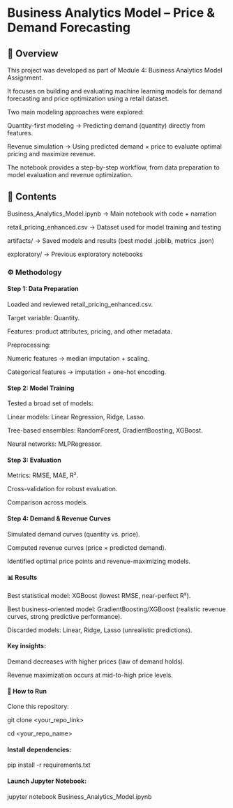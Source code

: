 # Business Analytics Model – Price \& Demand Forecasting

## 📌 Overview



This project was developed as part of Module 4: Business Analytics Model Assignment.

It focuses on building and evaluating machine learning models for demand forecasting and price optimization using a retail dataset.



Two main modeling approaches were explored:



Quantity-first modeling → Predicting demand (quantity) directly from features.



Revenue simulation → Using predicted demand × price to evaluate optimal pricing and maximize revenue.



The notebook provides a step-by-step workflow, from data preparation to model evaluation and revenue optimization.



## 📂 Contents



Business\_Analytics\_Model.ipynb → Main notebook with code + narration



retail\_pricing\_enhanced.csv → Dataset used for model training and testing



artifacts/ → Saved models and results (best model .joblib, metrics .json)



exploratory/ → Previous exploratory notebooks 



### ⚙️ Methodology

#### Step 1: Data Preparation



Loaded and reviewed retail\_pricing\_enhanced.csv.



Target variable: Quantity.



Features: product attributes, pricing, and other metadata.



Preprocessing:



Numeric features → median imputation + scaling.



Categorical features → imputation + one-hot encoding.

#### 

#### Step 2: Model Training



Tested a broad set of models:



Linear models: Linear Regression, Ridge, Lasso.



Tree-based ensembles: RandomForest, GradientBoosting, XGBoost.



Neural networks: MLPRegressor.



#### Step 3: Evaluation



Metrics: RMSE, MAE, R².



Cross-validation for robust evaluation.



Comparison across models.



#### Step 4: Demand \& Revenue Curves



Simulated demand curves (quantity vs. price).



Computed revenue curves (price × predicted demand).



Identified optimal price points and revenue-maximizing models.



#### 📊 Results



Best statistical model: XGBoost (lowest RMSE, near-perfect R²).



Best business-oriented model: GradientBoosting/XGBoost (realistic revenue curves, strong predictive performance).



Discarded models: Linear, Ridge, Lasso (unrealistic predictions).



#### Key insights:



Demand decreases with higher prices (law of demand holds).



Revenue maximization occurs at mid-to-high price levels.



#### 🚀 How to Run



Clone this repository:



git clone <your\_repo\_link>

cd <your\_repo\_name>





#### Install dependencies:



pip install -r requirements.txt





#### Launch Jupyter Notebook:



jupyter notebook Business\_Analytics\_Model.ipynb

